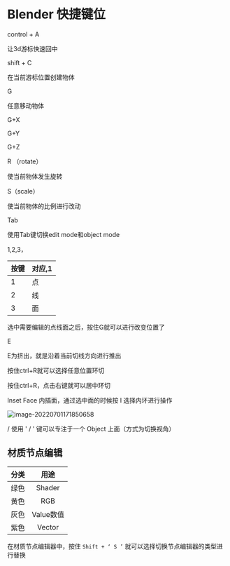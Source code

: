 # Blender 快捷键位

control + A 

让3d游标快速回中

shift + C

在当前游标位置创建物体

G

任意移动物体

G+X

G+Y

G+Z



R （rotate）

使当前物体发生旋转

S（scale）

使当前物体的比例进行改动

Tab

使用Tab键切换edit mode和object mode

1,2,3，

| 按键 | 对应,1 |
| ---- | ------ |
| 1    | 点     |
| 2    | 线     |
| 3    | 面     |

选中需要编辑的点线面之后，按住G就可以进行改变位置了



E

E为挤出，就是沿着当前切线方向进行推出



按住ctrl+R就可以选择任意位置环切

按住ctrl+R，点击右键就可以居中环切



Inset Face 内插面，通过选中面的时候按 I 选择内环进行操作

![image-20220701171850658](../images/image-20220701171850658.png)

/ 使用 ' / ' 键可以专注于一个 Object 上面（方式为切换视角）



## 材质节点编辑

| 分类 |   用途    |
| :--: | :-------: |
| 绿色 |  Shader   |
| 黄色 |    RGB    |
| 灰色 | Value数值 |
| 紫色 |  Vector   |

在材质节点编辑器中，按住 `Shift + ‘ S ’` 就可以选择切换节点编辑器的类型进行替换



